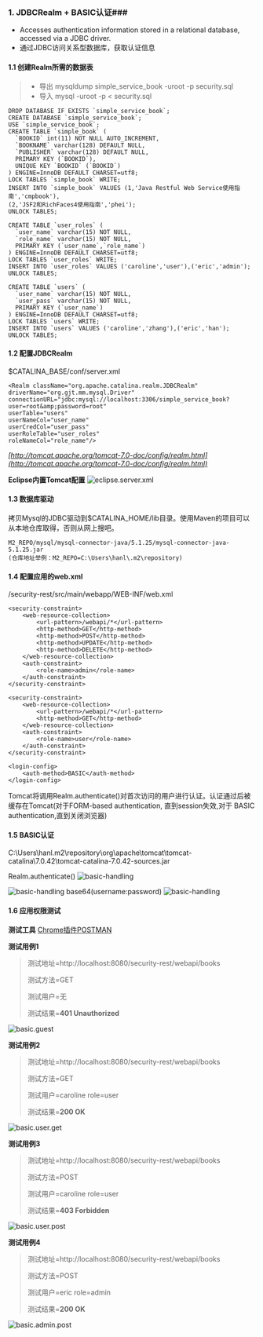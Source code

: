 ### 1. JDBCRealm + BASIC认证###
- Accesses authentication information stored in a relational database, accessed via a JDBC driver.
- 通过JDBC访问关系型数据库，获取认证信息

#### 1.1 创建Realm所需的数据表 ####
> - 导出 mysqldump simple_service_book -uroot -p security.sql
> - 导入 mysql -uroot -p < security.sql


	DROP DATABASE IF EXISTS `simple_service_book`;
	CREATE DATABASE `simple_service_book`;
	USE `simple_service_book`;
	CREATE TABLE `simple_book` (
	  `BOOKID` int(11) NOT NULL AUTO_INCREMENT,
	  `BOOKNAME` varchar(128) DEFAULT NULL,
	  `PUBLISHER` varchar(128) DEFAULT NULL,
	  PRIMARY KEY (`BOOKID`),
	  UNIQUE KEY `BOOKID` (`BOOKID`)
	) ENGINE=InnoDB DEFAULT CHARSET=utf8;
	LOCK TABLES `simple_book` WRITE;
	INSERT INTO `simple_book` VALUES (1,'Java Restful Web Service使用指南','cmpbook'),
	(2,'JSF2和RichFaces4使用指南','phei');
	UNLOCK TABLES;
	
	CREATE TABLE `user_roles` (
	  `user_name` varchar(15) NOT NULL,
	  `role_name` varchar(15) NOT NULL,
	  PRIMARY KEY (`user_name`,`role_name`)
	) ENGINE=InnoDB DEFAULT CHARSET=utf8;
	LOCK TABLES `user_roles` WRITE;
	INSERT INTO `user_roles` VALUES ('caroline','user'),('eric','admin');
	UNLOCK TABLES;
	
	CREATE TABLE `users` (
	  `user_name` varchar(15) NOT NULL,
	  `user_pass` varchar(15) NOT NULL,
	  PRIMARY KEY (`user_name`)
	) ENGINE=InnoDB DEFAULT CHARSET=utf8;
	LOCK TABLES `users` WRITE;
	INSERT INTO `users` VALUES ('caroline','zhang'),('eric','han');
	UNLOCK TABLES;

#### 1.2 配置JDBCRealm ####
$CATALINA_BASE/conf/server.xml

	<Realm className="org.apache.catalina.realm.JDBCRealm" 
	driverName="org.gjt.mm.mysql.Driver"  
	connectionURL="jdbc:mysql://localhost:3306/simple_service_book?user=root&amp;password=root"
	userTable="users" 
	userNameCol="user_name"
	userCredCol="user_pass"
	userRoleTable="user_roles"
	roleNameCol="role_name"/>
*[http://tomcat.apache.org/tomcat-7.0-doc/config/realm.html](http://tomcat.apache.org/tomcat-7.0-doc/config/realm.html)*

**Eclipse内置Tomcat配置**
![eclipse.server.xml](image/eclipse.server.xml.png)

#### 1.3 数据库驱动 ####
拷贝Mysql的JDBC驱动到$CATALINA_HOME/lib目录。使用Maven的项目可以从本地仓库取得，否则从网上搜吧。

	M2_REPO/mysql/mysql-connector-java/5.1.25/mysql-connector-java-5.1.25.jar 
	(仓库地址举例：M2_REPO=C:\Users\hanl\.m2\repository)

#### 1.4 配置应用的web.xml ####
/security-rest/src/main/webapp/WEB-INF/web.xml

	<security-constraint>
		<web-resource-collection>
			<url-pattern>/webapi/*</url-pattern>
			<http-method>GET</http-method>
			<http-method>POST</http-method>
			<http-method>UPDATE</http-method>
			<http-method>DELETE</http-method>
		</web-resource-collection>
		<auth-constraint>
			<role-name>admin</role-name>
		</auth-constraint>
	</security-constraint>
	
	<security-constraint>
		<web-resource-collection>
			<url-pattern>/webapi/*</url-pattern>
			<http-method>GET</http-method>
		</web-resource-collection>
		<auth-constraint>
			<role-name>user</role-name>
		</auth-constraint>
	</security-constraint>

	<login-config>
		<auth-method>BASIC</auth-method>
	</login-config>

Tomcat将调用Realm.authenticate()对首次访问的用户进行认证。认证通过后被缓存在Tomcat(对于FORM-based authentication, 直到session失效,对于 BASIC authentication,直到关闭浏览器)

#### 1.5 BASIC认证 ####
C:\Users\hanl\.m2\repository\org\apache\tomcat\tomcat-catalina\7.0.42\tomcat-catalina-7.0.42-sources.jar

Realm.authenticate()
![basic-handling](image/statck.JDBCRealm.png)

![basic-handling](image/statck.basic.png)
base64(username:password)
![basic-handling](image/statck.basic1.png)

#### 1.6 应用权限测试 ####

**测试工具**
[Chrome插件POSTMAN](https://chrome.google.com/webstore/detail/postman-rest-client-packa/fhbjgbiflinjbdggehcddcbncdddomop)

**测试用例1**
>测试地址=http://localhost:8080/security-rest/webapi/books
>
>测试方法=GET
>
>测试用户=无
>
>测试结果=**401 Unauthorized**

![basic.guest](image/basic.guest.png)

**测试用例2**
>测试地址=http://localhost:8080/security-rest/webapi/books
>
>测试方法=GET
>
>测试用户=caroline role=user
>
>测试结果=**200 OK**

![basic.user.get](image/basic.user.get.png)

**测试用例3**
>测试地址=http://localhost:8080/security-rest/webapi/books
>
>测试方法=POST
>
>测试用户=caroline role=user
>
>测试结果=**403 Forbidden**

![basic.user.post](image/basic.user.post.png)

**测试用例4**
>测试地址=http://localhost:8080/security-rest/webapi/books
>
>测试方法=POST
>
>测试用户=eric role=admin
>
>测试结果=**200 OK**

![basic.admin.post](image/basic.admin.post.png)